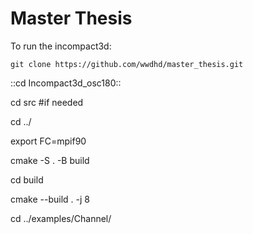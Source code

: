 # Master Thesis

To run the incompact3d:

`git clone https://github.com/wwdhd/master_thesis.git`

::cd Incompact3d_osc180::

cd src #if needed

cd ../

export FC=mpif90

cmake -S . -B build

cd build

cmake --build . -j 8

cd ../examples/Channel/
